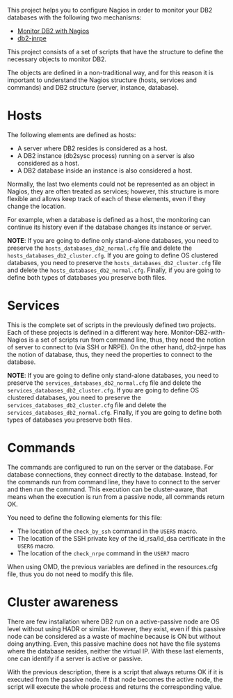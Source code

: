 This project helps you to configure Nagios in order to monitor your DB2 databases with the following two mechanisms:

* [Monitor DB2 with Nagios](https://github.com/angoca/monitor-db2-with-nagios)
* [db2-jnrpe](https://github.com/angoca/db2-jnrpe)

This project consists of a set of scripts that have the structure to define the necessary objects to monitor DB2.

The objects are defined in a non-traditional way, and for this reason it is important to understand the Nagios structure (hosts, services and commands) and DB2 structure (server, instance, database).

# Hosts

The following elements are defined as hosts:

* A server where DB2 resides is considered as a host.
* A DB2 instance (db2sysc process) running on a server is also considered as a host.
* A DB2 database inside an instance is also considered a host.

Normally, the last two elements could not be represented as an object in Nagios, they are often treated as services;
however, this structure is more flexible and allows keep track of each of these elements, even if they change the location.

For example, when a database is defined as a host, the monitoring can continue its history even if the database changes its instance or server.

**NOTE**: If you are going to define only stand-alone databases, you need to preserve the `hosts_databases_db2_normal.cfg` file and delete the `hosts_databases_db2_cluster.cfg`.
If you are going to define OS clustered databases, you need to preserve the `hosts_databases_db2_cluster.cfg` file and delete the `hosts_databases_db2_normal.cfg`.
Finally, if you are going to define both types of databases you preserve both files.

# Services

This is the complete set of scripts in the previously defined two projects.
Each of these projects is defined in a different way here.
Monitor-DB2-with-Nagios is a set of scripts run from command line, thus, they need the notion of server to connect to (via SSH or NRPE).
On the other hand, db2-jnrpe has the notion of database, thus, they need the properties to connect to the database.

**NOTE**: If you are going to define only stand-alone databases, you need to preserve the `services_databases_db2_normal.cfg` file and delete the `services_databases_db2_cluster.cfg`.
If you are going to define OS clustered databases, you need to preserve the `services_databases_db2_cluster.cfg` file and delete the `services_databases_db2_normal.cfg`.
Finally, if you are going to define both types of databases you preserve both files.


# Commands

The commands are configured to run on the server or the database.
For database connections, they connect directly to the database.
Instead, for the commands run from command line, they have to connect to the server and then run the command.
This execution can be cluster-aware, that means when the execution is run from a passive node, all commands return OK.

You need to define the following elements for this file:

* The location of the `check_by_ssh` command in the `USER5` macro.
* The location of the SSH private key of the id_rsa/id_dsa certificate in the `USER6` macro.
* The location of the `check_nrpe` command in the `USER7` macro

When using OMD, the previous variables are defined in the resources.cfg file, thus you do not need to modify this file.

# Cluster awareness

There are few installation where DB2 run on a active-passive node are OS level without using HADR or similar.
However, they exist, even if this passive node can be considered as a waste of machine because is ON but without doing anything.
Even, this passive machine does not have the file systems where the database resides, neither the virtual IP.
With these last elements, one can identify if a server is active or passive.

With the previous description, there is a script that always returns OK if it is executed from the passive node.
If that node becomes the active node, the script will execute the whole process and returns the corresponding value.
